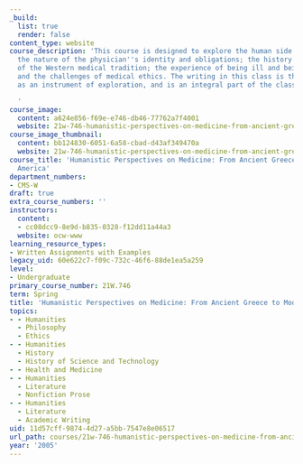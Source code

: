 ```yaml
---
_build:
  list: true
  render: false
content_type: website
course_description: 'This course is designed to explore the human side of medicine:
  the nature of the physician''s identity and obligations; the history and philosophy
  of the Western medical tradition; the experience of being ill and being a patient;
  and the challenges of medical ethics. The writing in this class is therefore conceived
  as an instrument of exploration, and is an integral part of the class''s activities.

  '
course_image:
  content: a624e856-f69e-e746-db46-77762a7f4001
  website: 21w-746-humanistic-perspectives-on-medicine-from-ancient-greece-to-modern-america-spring-2005
course_image_thumbnail:
  content: bb124830-6051-6a58-cbad-d43af349470a
  website: 21w-746-humanistic-perspectives-on-medicine-from-ancient-greece-to-modern-america-spring-2005
course_title: 'Humanistic Perspectives on Medicine: From Ancient Greece to Modern
  America'
department_numbers:
- CMS-W
draft: true
extra_course_numbers: ''
instructors:
  content:
  - cc08dcc9-8e9d-b835-0328-f12dd11a44a3
  website: ocw-www
learning_resource_types:
- Written Assignments with Examples
legacy_uid: 60e622c7-f09c-732c-46f6-88de1ea5a259
level:
- Undergraduate
primary_course_number: 21W.746
term: Spring
title: 'Humanistic Perspectives on Medicine: From Ancient Greece to Modern America'
topics:
- - Humanities
  - Philosophy
  - Ethics
- - Humanities
  - History
  - History of Science and Technology
- - Health and Medicine
- - Humanities
  - Literature
  - Nonfiction Prose
- - Humanities
  - Literature
  - Academic Writing
uid: 11d57cff-9874-4d27-a5bb-7547e8e06517
url_path: courses/21w-746-humanistic-perspectives-on-medicine-from-ancient-greece-to-modern-america-spring-2005
year: '2005'
---
```

